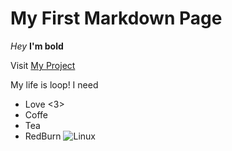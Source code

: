 # My First Markdown Page

*Hey* **I'm bold**

Visit [My Project](https://htschatbot.herokuapp.com)

My life is loop! I need 
- Love <3>
- Coffe
- Tea
- RedBurn
![Linux](https://upload.wikimedia.org/wikipedia/commons/thumb/3/35/Tux.svg/1200px-Tux.svg.png "Tux")

